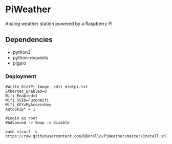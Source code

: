 # PiWeather
Analog weather station powered by a Raspberry Pi

## Dependencies
* python3
* python-requests
* pigpio

   

### Deployment
    #Write DietPi Image, edit dietpi.txt
    Ethernet_Enabled=0
    Wifi_Enabled=1
    Wifi_SSID=FuzonWifi
    Wifi_KEY=MyAccessKey
    AutoSkip* = 1

    #Login as root
    #Advanced -> Swap -> Disable

    bash <(curl -s https://raw.githubusercontent.com/DBorello/PiWeather/master/Install.sh)
